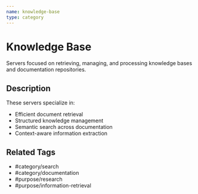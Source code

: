 ```yaml
---
name: knowledge-base
type: category
---
```


# Knowledge Base

Servers focused on retrieving, managing, and processing knowledge bases and documentation repositories.

## Description

These servers specialize in:

- Efficient document retrieval
- Structured knowledge management
- Semantic search across documentation
- Context-aware information extraction

## Related Tags

- #category/search
- #category/documentation
- #purpose/research
- #purpose/information-retrieval
